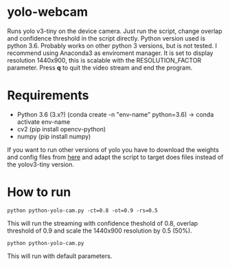 # yolo-webcam
Runs yolo v3-tiny on the device camera. Just run the script, change overlap and confidence threshold in the script directly.
Python version used is python 3.6. Probably works on other python 3 versions, but is not tested. I recommend using Anaconda3 as
enviroment manager. It is set to display resolution 1440x900, this is scalable with the RESOLUTION_FACTOR parameter. Press **q** to
quit the video stream and end the program.
# Requirements
* Python 3.6 (3.x?) (conda create -n "env-name" python=3.6) -> conda activate env-name
* cv2 (pip install opencv-python)
* numpy (pip install numpy)

If you want to run other versions of yolo you have to download the weights and config files from [here](https://pjreddie.com/darknet/yolo/) and
adapt the script to target does files instead of the yolov3-tiny version.
# How to run
```
python python-yolo-cam.py -ct=0.8 -ot=0.9 -rs=0.5
```
This will run the streaming with confidence theshold of 0.8, overlap threshold of 0.9 and scale the 1440x900 resolution by 0.5 (50%).
```
python python-yolo-cam.py
```
This will run with default parameters.
